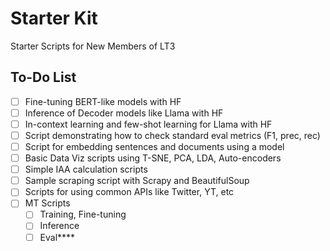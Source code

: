 # Starter Kit
Starter Scripts for New Members of LT3


## To-Do List

- [ ] Fine-tuning BERT-like models with HF
- [ ] Inference of Decoder models like Llama with HF
- [ ] In-context learning and few-shot learning for Llama with HF
- [ ] Script demonstrating how to check standard eval metrics (F1, prec, rec)
- [ ] Script for embedding sentences and documents using a model
- [ ] Basic Data Viz scripts using T-SNE, PCA, LDA, Auto-encoders
- [ ] Simple IAA calculation scripts
- [ ] Sample scraping script with Scrapy and BeautifulSoup
- [ ] Scripts for using common APIs like Twitter, YT, etc
- [ ] MT Scripts
    - [ ] Training, Fine-tuning
    - [ ] Inference
    - [ ] Eval****

